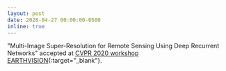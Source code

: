 ```yaml
---
layout: post
date: 2020-04-27 00:00:00-0500
inline: true
---
```


"Multi-Image Super-Resolution for Remote Sensing Using Deep Recurrent Networks" accepted at [CVPR 2020 workshop EARTHVISION](https://www.grss-ieee.org/earthvision2020/){:target="\_blank"}.
